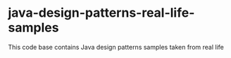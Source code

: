 # java-design-patterns-real-life-samples
This code base contains Java design patterns samples taken from real life
